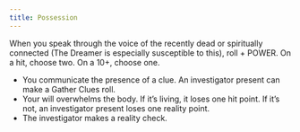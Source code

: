 ```yaml
---
title: Possession
---
```


When you speak through the voice of the recently dead or spiritually connected (The Dreamer is especially susceptible to this), roll + POWER. On a hit, choose two. On a 10+, choose one.

- You communicate the presence of a clue. An investigator present can make a Gather Clues roll.
- Your will overwhelms the body. If it’s living, it loses one hit point. If it’s not, an investigator present loses one reality point.
- The investigator makes a reality check.

